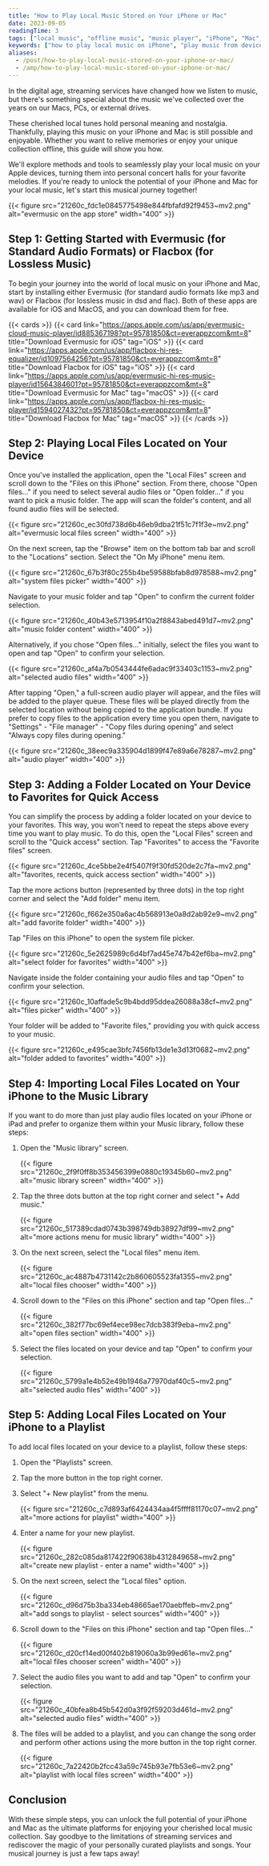 ```yaml
---
title: "How to Play Local Music Stored on Your iPhone or Mac"
date: 2023-09-05
readingTime: 3
tags: ["local music", "offline music", "music player", "iPhone", "Mac", "Evermusic", "Flacbox", "iOS music app", "play local files", "music from device", "audio playback", "how to"]
keywords: ["how to play local music on iPhone", "play music from device storage", "offline music player iOS", "Evermusic app tutorial", "Flacbox FLAC player", "iOS local file playback", "Mac music library", "music app for local files", "iPhone play downloaded songs", "how to use Evermusic with local files"]
aliases:
  - /post/how-to-play-local-music-stored-on-your-iphone-or-mac/
  - /amp/how-to-play-local-music-stored-on-your-iphone-or-mac/
---
```


In the digital age, streaming services have changed how we listen to music, but there's something special about the music we've collected over the years on our Macs, PCs, or external drives.   

These cherished local tunes hold personal meaning and nostalgia. Thankfully, playing this music on your iPhone and Mac is still possible and enjoyable. Whether you want to relive memories or enjoy your unique collection offline, this guide will show you how.    

We'll explore methods and tools to seamlessly play your local music on your Apple devices, turning them into personal concert halls for your favorite melodies. If you're ready to unlock the potential of your iPhone and Mac for your local music, let's start this musical journey together!

{{< figure src="21260c_fdc1e0845775498e844fbfafd92f9453~mv2.png" alt="evermusic on the app store" width="400" >}}

## Step 1: Getting Started with Evermusic (for Standard Audio Formats) or Flacbox (for Lossless Music)

To begin your journey into the world of local music on your iPhone and Mac, start by installing either Evermusic (for standard audio formats like mp3 and wav) or Flacbox (for lossless music in dsd and flac). Both of these apps are available for iOS and MacOS, and you can download them for free.

{{< cards >}}
  {{< card link="https://apps.apple.com/us/app/evermusic-cloud-music-player/id885367198?pt=95781850&ct=everappzcom&mt=8" title="Download Evermusic for iOS" tag="iOS" >}}
  {{< card link="https://apps.apple.com/us/app/flacbox-hi-res-equalizer/id1097564256?pt=95781850&ct=everappzcom&mt=8" title="Download Flacbox for iOS" tag="iOS" >}}
  {{< card link="https://apps.apple.com/us/app/evermusic-hi-res-music-player/id1564384601?pt=95781850&ct=everappzcom&mt=8" title="Download Evermusic for Mac" tag="macOS" >}}
  {{< card link="https://apps.apple.com/us/app/flacbox-hi-res-music-player/id1594027432?pt=95781850&ct=everappzcom&mt=8" title="Download Flacbox for Mac" tag="macOS" >}}
{{< /cards >}}


## Step 2: Playing Local Files Located on Your Device

Once you've installed the application, open the "Local Files" screen and scroll down to the "Files on this iPhone" section. From there, choose "Open files..." if you need to select several audio files or "Open folder..." if you want to pick a music folder. The app will scan the folder's content, and all found audio files will be selected.

{{< figure src="21260c_ec30fd738d6b46eb9dba21f51c7f1f3e~mv2.png" alt="evermusic local files screen" width="400" >}}

On the next screen, tap the "Browse" item on the bottom tab bar and scroll to the "Locations" section. Select the "On My iPhone" menu item.

{{< figure src="21260c_67b3f80c255b4be59588bfab8d978588~mv2.png" alt="system files picker" width="400" >}}

Navigate to your music folder and tap "Open" to confirm the current folder selection.

{{< figure src="21260c_40b43e5713954f10a2f8843abed491d7~mv2.png" alt="music folder content" width="400" >}}

Alternatively, if you chose "Open files..." initially, select the files you want to open and tap "Open" to confirm your selection.

{{< figure src="21260c_af4a7b0543444fe6adac9f33403c1153~mv2.png" alt="selected audio files" width="400" >}}

After tapping "Open," a full-screen audio player will appear, and the files will be added to the player queue. These files will be played directly from the selected location without being copied to the application bundle. If you prefer to copy files to the application every time you open them, navigate to "Settings" - "File manager" - "Copy files during opening" and select "Always copy files during opening."

{{< figure src="21260c_38eec9a335904d1899f47e89a6e78287~mv2.png" alt="audio player" width="400" >}}

## Step 3: Adding a Folder Located on Your Device to Favorites for Quick Access

You can simplify the process by adding a folder located on your device to your favorites. This way, you won't need to repeat the steps above every time you want to play music. To do this, open the "Local Files" screen and scroll to the "Quick access" section. Tap "Favorites" to access the "Favorite files" screen.

{{< figure src="21260c_4ce5bbe2e4f5407f9f30fd520de2c7fa~mv2.png" alt="favorites, recents, quick access section" width="400" >}}

Tap the more actions button (represented by three dots) in the top right corner and select the "Add folder" menu item.

{{< figure src="21260c_f662e350a6ac4b568913e0a8d2ab92e9~mv2.png" alt="add favorite folder" width="400" >}}

Tap "Files on this iPhone" to open the system file picker.

{{< figure src="21260c_5e2625989c6d4bf7ad45e747b42ef6ba~mv2.png" alt="select folder for favorites" width="400" >}}

Navigate inside the folder containing your audio files and tap "Open" to confirm your selection.

{{< figure src="21260c_10affade5c9b4bdd95ddea26088a38cf~mv2.png" alt="files picker" width="400" >}}

Your folder will be added to "Favorite files," providing you with quick access to your music.

{{< figure src="21260c_e495cae3bfc7456fb13de1e3d13f0682~mv2.png" alt="folder added to favorites" width="400" >}}

## Step 4: Importing Local Files Located on Your iPhone to the Music Library

If you want to do more than just play audio files located on your iPhone or iPad and prefer to organize them within your Music library, follow these steps:

1. Open the "Music library" screen.

   {{< figure src="21260c_2f9f0ff8b353456399e0880c19345b60~mv2.png" alt="music library screen" width="400" >}}

2. Tap the three dots button at the top right corner and select "+ Add music."

   {{< figure src="21260c_517389cdad0743b398749db38927df99~mv2.png" alt="more actions menu for music library" width="400" >}}

3. On the next screen, select the "Local files" menu item.

   {{< figure src="21260c_ac4887b4731142c2b860605523fa1355~mv2.png" alt="local files chooser" width="400" >}}

4. Scroll down to the "Files on this iPhone" section and tap "Open files..."

   {{< figure src="21260c_382f77bc69ef4ece98ec7dcb383f9eba~mv2.png" alt="open files section" width="400" >}}

5. Select the files located on your device and tap "Open" to confirm your selection.

   {{< figure src="21260c_5799a1e4b52e49b1946a77970daf40c5~mv2.png" alt="selected audio files" width="400" >}}

## Step 5: Adding Local Files Located on Your iPhone to a Playlist

To add local files located on your device to a playlist, follow these steps:

1. Open the "Playlists" screen.
2. Tap the more button in the top right corner.
3. Select "+ New playlist" from the menu.

   {{< figure src="21260c_c7d893af6424434aa4f5ffff81170c07~mv2.png" alt="more actions for playlist" width="400" >}}

4. Enter a name for your new playlist.

   {{< figure src="21260c_282c085da817422f90638b4312849658~mv2.png" alt="create new playlist - enter a name" width="400" >}}

5. On the next screen, select the "Local files" option.

   {{< figure src="21260c_d96d75b3ba334eb48665ae170aebffeb~mv2.png" alt="add songs to playlist - select sources" width="400" >}}

6. Scroll down to the "Files on this iPhone" section and tap "Open files..."

   {{< figure src="21260c_d20cf14ed00f402b819060a3b99ed61e~mv2.png" alt="local files chooser screen" width="400" >}}

7. Select the audio files you want to add and tap "Open" to confirm your selection.

   {{< figure src="21260c_40bfea8b45b542d0a3f92f59203d461d~mv2.png" alt="selected audio files" width="400" >}}

8. The files will be added to a playlist, and you can change the song order and perform other actions using the more button in the top right corner.

   {{< figure src="21260c_7a22420b2fcc43a59c745b93e7fb53e6~mv2.png" alt="playlist with local files screen" width="400" >}}

## Conclusion

With these simple steps, you can unlock the full potential of your iPhone and Mac as the ultimate platforms for enjoying your cherished local music collection. Say goodbye to the limitations of streaming services and rediscover the magic of your personally curated playlists and songs. Your musical journey is just a few taps away!
